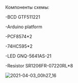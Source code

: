 Компоненты схемы:

-BCD GTF511221

-Arduino platform

-PCF8574*2

-74HC595*2

-LED GNQ-5641AS-21

-Resistor SR1206FR-07220RL*8

![2021-04-03_00h27_16](https://user-images.githubusercontent.com/52381258/153914291-359007f3-c134-4d1f-8ae2-a43b1b2ee6ea.png)
